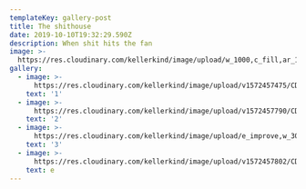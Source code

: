 ```yaml
---
templateKey: gallery-post
title: The shithouse
date: 2019-10-10T19:32:29.590Z
description: When shit hits the fan
image: >-
  https://res.cloudinary.com/kellerkind/image/upload/w_1000,c_fill,ar_1:1,g_auto,r_max,bo_5px_solid_red,b_rgb:262c35/v1572457475/CD6V0159_pfywad.jpg
gallery:
  - image: >-
      https://res.cloudinary.com/kellerkind/image/upload/v1572457475/CD6V0159_pfywad.jpg
    text: '1'
  - image: >-
      https://res.cloudinary.com/kellerkind/image/upload/v1572457790/CD6V0134_yguwrz.jpg
    text: '2'
  - image: >-
      https://res.cloudinary.com/kellerkind/image/upload/e_improve,w_300,h_600,c_thumb,g_auto/v1572457788/CD6V0251_vivien_portrait-panorama_gnqo2n.jpg
    text: '3'
  - image: >-
      https://res.cloudinary.com/kellerkind/image/upload/v1572457802/CD6V0171_hv05bz.jpg
    text: e
---
```


